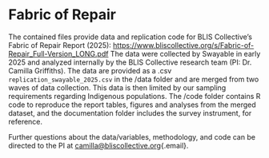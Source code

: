 # Fabric of Repair

The contained files provide data and replication code for BLIS Collective’s Fabric of Repair Report (2025): <https://www.bliscollective.org/s/Fabric-of-Repair_Full-Version_LONG.pdf> The data were collected by Swayable in early 2025 and analyzed internally by the BLIS Collective research team (PI: Dr. Camilla Griffiths). The data are provided as a .csv `replication_swayable_2025.csv` in the /data folder and are merged from two waves of data collection. This data is then limited by our sampling requirements regarding Indigenous populations. The /code folder contains R code to reproduce the report tables, figures and analyses from the merged dataset, and the documentation folder includes the survey instrument, for reference.

Further questions about the data/variables, methodology, and code can be directed to the PI at [camilla\@bliscollective.org](mailto:camilla@bliscollective.org){.email}.
